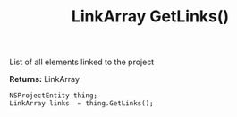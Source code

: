 ﻿---
uid: crmscript_ref_NSProjectEntity_GetLinks
title: LinkArray GetLinks()
intellisense: NSProjectEntity.GetLinks
keywords: NSProjectEntity, GetLinks
so.topic: reference
---

List of all elements linked to the project

**Returns:** LinkArray


```crmscript
NSProjectEntity thing;
LinkArray links  = thing.GetLinks();
```



